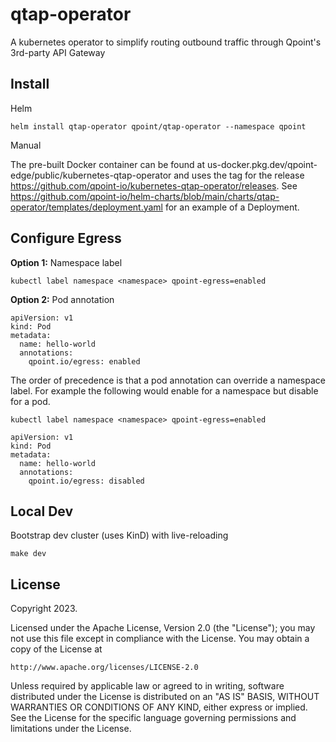 # qtap-operator

A kubernetes operator to simplify routing outbound traffic through Qpoint's 3rd-party API Gateway

## Install

Helm

```text
helm install qtap-operator qpoint/qtap-operator --namespace qpoint
```

Manual


The pre-built Docker container can be found at us-docker.pkg.dev/qpoint-edge/public/kubernetes-qtap-operator and uses the tag for the release <https://github.com/qpoint-io/kubernetes-qtap-operator/releases>. See <https://github.com/qpoint-io/helm-charts/blob/main/charts/qtap-operator/templates/deployment.yaml> for an example of a Deployment.

## Configure Egress

__Option 1:__ Namespace label

```text
kubectl label namespace <namespace> qpoint-egress=enabled
```

__Option 2:__ Pod annotation

```text
apiVersion: v1
kind: Pod
metadata:
  name: hello-world
  annotations:
    qpoint.io/egress: enabled
```

The order of precedence is that a pod annotation can override a namespace label. For example the following would enable for a namespace but disable for a pod.

```text
kubectl label namespace <namespace> qpoint-egress=enabled
```

```text
apiVersion: v1
kind: Pod
metadata:
  name: hello-world
  annotations:
    qpoint.io/egress: disabled
```

## Local Dev

Bootstrap dev cluster (uses KinD) with live-reloading

```text
make dev
```

## License

Copyright 2023.

Licensed under the Apache License, Version 2.0 (the "License");
you may not use this file except in compliance with the License.
You may obtain a copy of the License at

    http://www.apache.org/licenses/LICENSE-2.0

Unless required by applicable law or agreed to in writing, software
distributed under the License is distributed on an "AS IS" BASIS,
WITHOUT WARRANTIES OR CONDITIONS OF ANY KIND, either express or implied.
See the License for the specific language governing permissions and
limitations under the License.

